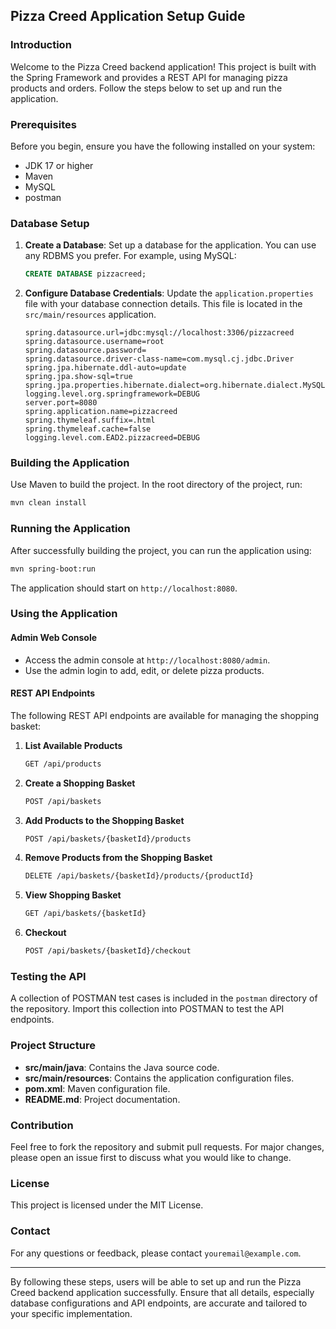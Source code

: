 ## Pizza Creed Application Setup Guide

### Introduction
Welcome to the Pizza Creed backend application! This project is built with the Spring Framework and provides a REST API for managing pizza products and orders. Follow the steps below to set up and run the application.

### Prerequisites
Before you begin, ensure you have the following installed on your system:

- JDK 17 or higher
- Maven
- MySQL
- postman

### Database Setup
1. **Create a Database**:
   Set up a database for the application. You can use any RDBMS you prefer. For example, using MySQL:
   ```sql
   CREATE DATABASE pizzacreed;
   ```

2. **Configure Database Credentials**:
   Update the `application.properties` file with your database connection details. This file is located in the `src/main/resources` application.
   ```properties
   spring.datasource.url=jdbc:mysql://localhost:3306/pizzacreed
   spring.datasource.username=root
   spring.datasource.password=
   spring.datasource.driver-class-name=com.mysql.cj.jdbc.Driver
   spring.jpa.hibernate.ddl-auto=update
   spring.jpa.show-sql=true
   spring.jpa.properties.hibernate.dialect=org.hibernate.dialect.MySQL8Dialect
   logging.level.org.springframework=DEBUG
   server.port=8080
   spring.application.name=pizzacreed
   spring.thymeleaf.suffix=.html
   spring.thymeleaf.cache=false
   logging.level.com.EAD2.pizzacreed=DEBUG
   ```

### Building the Application
Use Maven to build the project. In the root directory of the project, run:
```sh
mvn clean install
```

### Running the Application
After successfully building the project, you can run the application using:
```sh
mvn spring-boot:run
```
The application should start on `http://localhost:8080`.

### Using the Application
#### Admin Web Console
- Access the admin console at `http://localhost:8080/admin`.
- Use the admin login to add, edit, or delete pizza products.

#### REST API Endpoints
The following REST API endpoints are available for managing the shopping basket:

1. **List Available Products**
   ```sh
   GET /api/products
   ```

2. **Create a Shopping Basket**
   ```sh
   POST /api/baskets
   ```

3. **Add Products to the Shopping Basket**
   ```sh
   POST /api/baskets/{basketId}/products
   ```

4. **Remove Products from the Shopping Basket**
   ```sh
   DELETE /api/baskets/{basketId}/products/{productId}
   ```

5. **View Shopping Basket**
   ```sh
   GET /api/baskets/{basketId}
   ```

6. **Checkout**
   ```sh
   POST /api/baskets/{basketId}/checkout
   ```

### Testing the API
A collection of POSTMAN test cases is included in the `postman` directory of the repository. Import this collection into POSTMAN to test the API endpoints.

### Project Structure
- **src/main/java**: Contains the Java source code.
- **src/main/resources**: Contains the application configuration files.
- **pom.xml**: Maven configuration file.
- **README.md**: Project documentation.

### Contribution
Feel free to fork the repository and submit pull requests. For major changes, please open an issue first to discuss what you would like to change.

### License
This project is licensed under the MIT License.

### Contact
For any questions or feedback, please contact `youremail@example.com`.

---

By following these steps, users will be able to set up and run the Pizza Creed backend application successfully. Ensure that all details, especially database configurations and API endpoints, are accurate and tailored to your specific implementation.
